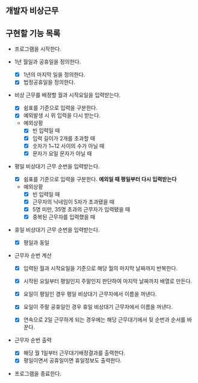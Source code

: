 ## 개발자 비상근무

## 구현할 기능 목록

- 프로그램을 시작한다.

- 1년 월일과 공휴일을 정의한다.
  - [x] 1년의 마지막 일을 정의한다.
  - [x] 법정공휴일을 정의한다.

- 비상 근무를 배정할 월과 시작요일을 입력받는다.
  - [x] 쉼표를 기준으로 입력을 구분한다.
  - [x] 예외발생 시 위 입력을 다시 받는다.
  
  - 예외상황 
    - [x] 빈 입력일 때
    - [x] 입력 길이가 2개를 초과할 때
    - [x] 숫자가 1~12 사이의 수가 아닐 때
    - [x] 문자가 요일 문자가 아닐 때

- 평일 비상대기 근무 순번을 입력받는다.
  - [x] 쉼표를 기준으로 입력을 구분한다.
  **예외일 때 평일부터 다시 입력받는다**
  - 예외상황
    - [x] 빈 입력일 때
    - [x] 근무자의 닉네임이 5자가 초과됐을 때
    - [x] 5명 미만, 35명 초과의 근무자가 입력됐을 때
    - [x] 중복된 근무자를 입력했을 때

- 휴일 비상대기 근무 순번을 입력받는다.
  - [x] 평일과 동일

- 근무자 순번 계산
  - [x] 입력된 월과 시작요일을 기준으로 해당 월의 마지막 날짜까지 반복한다.
  - [x] 시작된 요일부터 평일인지 주말인지 판단하여 마지막 날짜까지 배열로 만든다.
  
  - [x] 요일이 평일인 경우 평일 비상대기 근무자에서 이름을 꺼낸다.
  - [x] 요일이 주말 공휴일인 경우 휴일 비상대기 근무자에서 이름을 꺼낸다.

  - [x] 연속으로 2일 근무하게 되는 경우에는 해당 근무대기에서 뒷 순번과 순서를 바꾼다.

- 근무자 순번 출력
  - [x] 해당 월 1일부터 근무대기배정결과를 출력한다.
  - [x] 평일이면서 공휴일이면 휴일정보도 출력한다.

- 프로그램을 종료한다.

